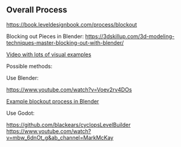 
## Overall Process

https://book.leveldesignbook.com/process/blockout

Blocking out Pieces in Blender:
https://3dskillup.com/3d-modeling-techniques-master-blocking-out-with-blender/

[Video with lots of visual examples](https://www.youtube.com/watch?v=-_-SNug8VUA&ab_channel=InspirationTuts)


Possible methods:

Use Blender:

https://www.youtube.com/watch?v=Voev2rv4DOs

[Example blockout process in Blender](https://www.youtube.com/watch?v=I-NnYnFf3Eo&ab_channel=JasonEtienne)


Use Godot:

https://github.com/blackears/cyclopsLevelBuilder
https://www.youtube.com/watch?v=mbw_6dnOt_g&ab_channel=MarkMcKay

